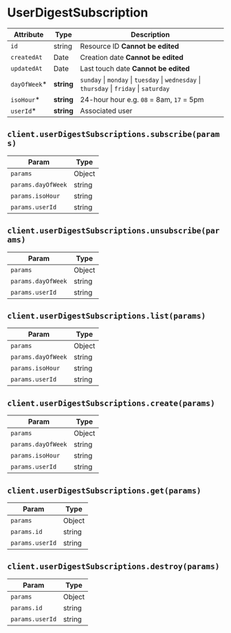 # UserDigestSubscription

| Attribute | Type | Description |
| --------- | ---- | ----------- |
| `id`         | string     | Resource ID **Cannot be edited** |
| `createdAt`  | Date       | Creation date **Cannot be edited** |
| `updatedAt`  | Date       | Last touch date **Cannot be edited** |
| `dayOfWeek`* | **string** | `sunday` \| `monday` \| `tuesday` \| `wednesday` \| `thursday` \| `friday` \| `saturday` |
| `isoHour`*   | **string** | 24-hour hour e.g. `08` = 8am, `17` = 5pm |
| `userId`*    | **string** | Associated user |

## `client.userDigestSubscriptions.subscribe(params)`

| Param | Type |
|-------|------|
| `params`           | Object |
| `params.dayOfWeek` | string |
| `params.isoHour`   | string |
| `params.userId`    | string |

## `client.userDigestSubscriptions.unsubscribe(params)`

| Param | Type |
|-------|------|
| `params`           | Object |
| `params.dayOfWeek` | string |
| `params.userId`    | string |

## `client.userDigestSubscriptions.list(params)`

| Param | Type |
|-------|------|
| `params`           | Object |
| `params.dayOfWeek` | string |
| `params.isoHour`   | string |
| `params.userId`    | string |

## `client.userDigestSubscriptions.create(params)`

| Param | Type |
|-------|------|
| `params`           | Object |
| `params.dayOfWeek` | string |
| `params.isoHour`   | string |
| `params.userId`    | string |

## `client.userDigestSubscriptions.get(params)`

| Param | Type |
|-------|------|
| `params`        | Object |
| `params.id`     | string |
| `params.userId` | string |

## `client.userDigestSubscriptions.destroy(params)`

| Param | Type |
|-------|------|
| `params`        | Object |
| `params.id`     | string |
| `params.userId` | string |
